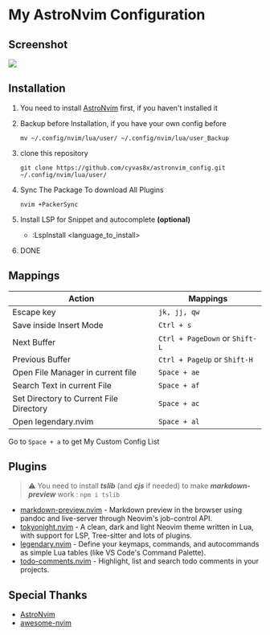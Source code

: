 # My AstroNvim Configuration
## Screenshot
![](https://images2.imgbox.com/34/da/SlHiuWWI_o.jpg) 
## Installation

1. You need to install [AstroNvim](https://github.com/AstroNvim/AstroNvim) first, if you haven't installed it

2. Backup before Installation, if you have your own config before
   ```
   mv ~/.config/nvim/lua/user/ ~/.config/nvim/lua/user_Backup
   ```

3. clone this repository 

   ```
   git clone https://github.com/cyvas8x/astronvim_config.git ~/.config/nvim/lua/user/
   ```

4. Sync The Package To download All Plugins
   ```
   nvim +PackerSync
   ```

5. Install LSP for Snippet and autocomplete **(optional)**
   - :LspInstall <language_to_install>


6. DONE

## Mappings

| Action                                   | Mappings                      |
| ---------------                          | ----------------              |
| Escape key                               | `jk, jj, qw`                  |
| Save inside Insert Mode                  | `Ctrl + s`                    |
| Next Buffer                              | `Ctrl + PageDown` or `Shift-L`|
| Previous Buffer                          | `Ctrl + PageUp` or `Shift-H`  |
| Open File Manager in current file        | `Space + ae`                  |
| Search Text in current File              | `Space + af`                  |
| Set Directory to Current File Directory  | `Space + ac`                  |
| Open legendary.nvim                      | `Space + al`                  |

Go to `Space + a` to get My Custom Config List

## Plugins
> ⚠️  You need to install ***tslib*** (and ***cjs*** if needed) to make ***markdown-preview*** work : `npm i tslib`

- [markdown-preview.nvim](https://github.com/iamcco/markdown-preview.nvim) - Markdown preview in the browser using pandoc and live-server through Neovim's job-control API.
- [tokyonight.nvim](https://github.com/folke/tokyonight.nvim) - A clean, dark and light Neovim theme written in Lua, with support for LSP, Tree-sitter and lots of plugins.
- [legendary.nvim](https://github.com/mrjones2014/legendary.nvim) - Define your keymaps, commands, and autocommands as simple Lua tables (like VS Code's Command Palette).
- [todo-comments.nvim](https://github.com/folke/todo-comments.nvim) - Highlight, list and search todo comments in your projects.

## Special Thanks
- [AstroNvim](https://github.com/AstroNvim) 
- [awesome-nvim](https://github.com/rockerBOO/awesome-neovim)
